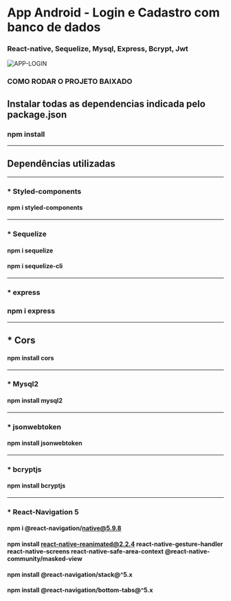 # App Android - Login e Cadastro com banco de dados

### React-native, Sequelize, Mysql, Express, Bcrypt, Jwt
![APP-LOGIN](https://user-images.githubusercontent.com/22121703/157753000-47f81560-8147-49b3-a64f-aabf03b1e74e.png)


### COMO RODAR O PROJETO BAIXADO
## Instalar todas as dependencias indicada pelo package.json
### npm install
---
## Dependências utilizadas
---
### * Styled-components
#### npm i styled-components
---
### * Sequelize
#### npm i sequelize
#### npm i sequelize-cli
---
### * express
### npm i express
---
## * Cors
#### npm install cors
---
### * Mysql2
#### npm install mysql2
---
### * jsonwebtoken
#### npm install jsonwebtoken
---
### * bcryptjs
#### npm install bcryptjs
---
### * React-Navigation 5
#### npm i @react-navigation/native@5.9.8
#### npm install react-native-reanimated@2.2.4 react-native-gesture-handler react-native-screens react-native-safe-area-context @react-native-community/masked-view
#### npm install @react-navigation/stack@^5.x
#### npm install @react-navigation/bottom-tabs@^5.x


